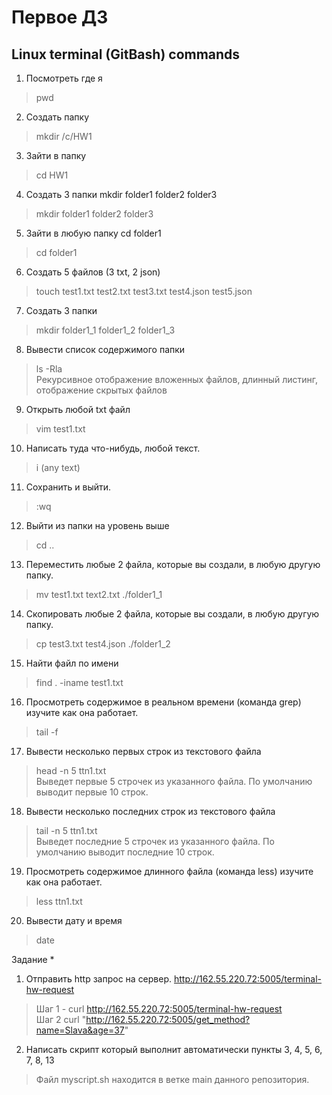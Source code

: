 # Первое ДЗ 
## Linux terminal (GitBash) commands

1. Посмотреть где я 

> pwd

2. Создать папку 

> mkdir /c/HW1

3. Зайти в папку 

> cd HW1

4. Создать 3 папки mkdir folder1 folder2 folder3

> mkdir folder1 folder2 folder3

5. Зайти в любую папку cd folder1

> cd folder1

6. Создать 5 файлов (3 txt, 2 json) 

> touch test1.txt test2.txt test3.txt test4.json test5.json

7. Создать 3 папки

> mkdir folder1_1 folder1_2 folder1_3

8. Вывести список содержимого папки

> ls -Rla  
> Рекурсивное отображение вложенных файлов, длинный листинг, отображение скрытых файлов

9. Открыть любой txt файл 

> vim test1.txt

10. Написать туда что-нибудь, любой текст. 

> i (any text)

11. Сохранить и выйти. 

> :wq

12. Выйти из папки на уровень выше 

> cd ..

13. Переместить любые 2 файла, которые вы создали, в любую другую папку. 

> mv test1.txt text2.txt ./folder1_1

14. Скопировать любые 2 файла, которые вы создали, в любую другую папку. 

> cp test3.txt test4.json ./folder1_2

15. Найти файл по имени

> find . -iname test1.txt

16. Просмотреть содержимое в реальном времени (команда grep) изучите как она работает. 

> tail -f

17. Вывести несколько первых строк из текстового файла 

> head -n 5 ttn1.txt  
> Выведет первые 5 строчек из указанного файла. По умолчанию выводит первые 10 строк.

18. Вывести несколько последних строк из текстового файла

> tail -n 5 ttn1.txt  
> Выведет последние 5 строчек из указанного файла. По умолчанию выводит последние 10 строк.

19. Просмотреть содержимое длинного файла (команда less) изучите как она работает.

> less ttn1.txt

20. Вывести дату и время

> date



Задание *
1. Отправить http запрос на сервер. http://162.55.220.72:5005/terminal-hw-request  

> Шаг 1 - curl http://162.55.220.72:5005/terminal-hw-request  
> Шаг 2 curl "http://162.55.220.72:5005/get_method?name=Slava&age=37"

2. Написать скрипт который выполнит автоматически пункты 3, 4, 5, 6, 7, 8, 13  

> Файл myscript.sh находится в ветке main данного репозитория.
